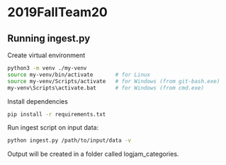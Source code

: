 # 2019FallTeam20

## Running ingest.py

Create virtual environment
```bash
python3 -m venv ./my-venv
source my-venv/bin/activate       # for Linux
source my-venv/Scripts/activate   # for Windows (from git-bash.exe)
my-venv\Scripts\activate.bat      # for Windows (from cmd.exe)
```

Install dependencies
```bash
pip install -r requirements.txt
```

Run ingest script on input data:
```bash
python ingest.py /path/to/input/data -v
```

Output will be created in a folder called logjam_categories.
